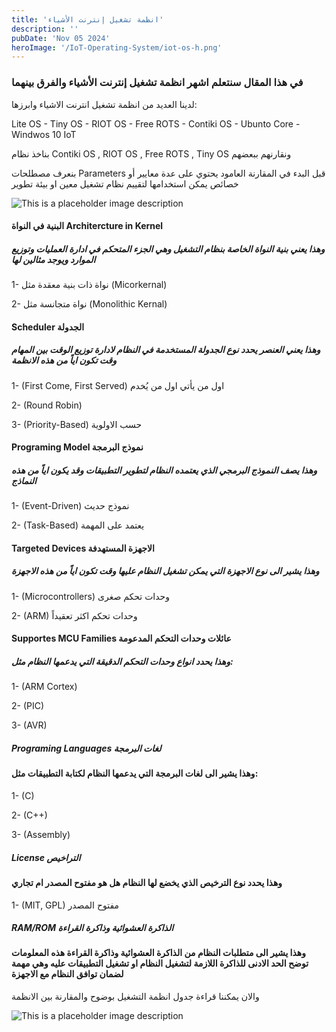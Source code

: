```yaml
---
title: 'انظمة تشغيل إنترنت الأشياء'
description: ''
pubDate: 'Nov 05 2024'
heroImage: '/IoT-Operating-System/iot-os-h.png'
---
```


### في هذا المقال سنتعلم اشهر انظمة تشغيل إنترنت الأشياء والفرق بينهما

لدينا العديد من انظمة تشغيل انترنت الاشياء وابرزها: 

Lite OS - Tiny OS - RIOT OS - Free ROTS - Contiki OS - Ubunto Core - Windwos 10 IoT

بناخذ نظام Contiki OS , RIOT OS , Free ROTS , Tiny OS ونقارنهم ببعضهم

بنعرف مصطلحات Parameters قبل البدء في المقارنة 
العامود يحتوي على عدة معايير أو خصائص يمكن استخدامها لتقييم نظام تشغيل معين او بيئة تطوير

![This is a placeholder image description](/IoT-Operating-System/iot-os-par.jpg)

#### البنية في النواة Architercture in Kernel 

##### وهذا يعني بنية النواة الخاصة بنظام التشغيل وهي الجزء المتحكم في ادارة العمليات وتوزيع الموارد ويوجد مثالين لها
1- نواة ذات بنية معقدة مثل (Micorkernal)

2- نواة متجانسة مثل (Monolithic Kernal)

#### Scheduler الجدولة 

##### وهذا يعني العنصر يحدد نوع الجدولة المستخدمة في النظام لادارة توزيع الوقت بين المهام وقت تكون اياً من هذه الانظمة
1- (First Come, First Served) اول من يأتي اول من يُخدم

2- (Round Robin) 

3- (Priority-Based) حسب الاولوية 

#### Programing Model نموذج البرمجة 

##### وهذا يصف النموذج البرمجي الذي يعتمده النظام لتطوير التطبيقات وقد يكون اياً من هذه النماذج
1- (Event-Driven) نموذج حديث

2- (Task-Based) يعتمد على المهمة 

#### Targeted Devices الاجهزة المستهدفة 
##### وهذا يشير الى نوع الاجهزة التي يمكن تشغيل النظام عليها وقت تكون اياً من هذه الاجهزة
1- (Microcontrollers) وحدات تحكم صغرى

2- (ARM) وحدات تحكم اكثر تعقيداً 

#### Supportes MCU Families عائلات وحدات التحكم المدعومة
##### وهذا يحدد انواع وحدات التحكم الدقيقة التي يدعمها النظام مثل:
1- (ARM Cortex)

2- (PIC)

3- (AVR)

##### Programing Languages لغات البرمجة
#### وهذا يشير الى لغات البرمجة التي يدعمها النظام لكتابة التطبيقات مثل:
1- (C)

2- (C++)

3- (Assembly)

##### License التراخيص
#### وهذا يحدد نوع الترخيص الذي يخضع لها النظام هل هو مفتوح المصدر ام تجاري
1- (MIT, GPL) مفتوح المصدر

##### RAM/ROM الذاكرة العشوائية وذاكرة القراءة
#### وهذا يشير الى متطلبات النظام من الذاكرة العشوائية وذاكرة القراءة هذه المعلومات توضح الحد الادنى للذاكرة اللازمة لتشغيل النظام او تشغيل التطبيقات عليه وهي مهمة لضمان توافق النظام مع الاجهزة

والان يمكننا قراءة جدول انظمة التشغيل بوضوح والمقارنة بين الانظمة

![This is a placeholder image description](/IoT-Operating-System/iot-os-com.jpg)